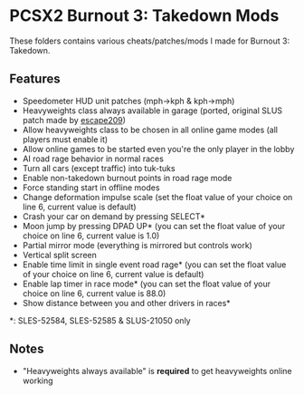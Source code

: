 # PCSX2 Burnout 3: Takedown Mods

These folders contains various cheats/patches/mods I made for Burnout 3: Takedown.

## Features
- Speedometer HUD unit patches (mph->kph & kph->mph)
- Heavyweights class always available in garage (ported, original SLUS patch made by [escape209](https://github.com/escape209))
- Allow heavyweights class to be chosen in all online game modes (all players must enable it)
- Allow online games to be started even you're the only player in the lobby
- AI road rage behavior in normal races
- Turn all cars (except traffic) into tuk-tuks
- Enable non-takedown burnout points in road rage mode
- Force standing start in offline modes
- Change deformation impulse scale (set the float value of your choice on line 6, current value is default)
- Crash your car on demand by pressing SELECT\*
- Moon jump by pressing DPAD UP\* (you can set the float value of your choice on line 6, current value is 1.0)
- Partial mirror mode (everything is mirrored but controls work)
- Vertical split screen
- Enable time limit in single event road rage\* (you can set the float value of your choice on line 6, current value is default)
- Enable lap timer in race mode\* (you can set the float value of your choice on line 6, current value is 88.0)
- Show distance between you and other drivers in races\*

\*: SLES-52584, SLES-52585 & SLUS-21050 only

## Notes
- "Heavyweights always available" is **required** to get heavyweights online working
